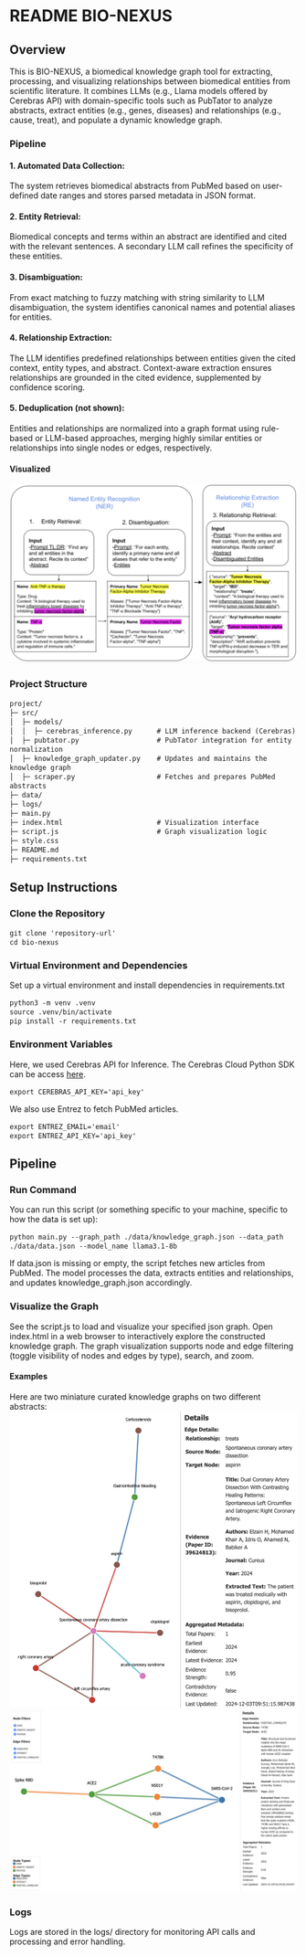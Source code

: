 # README BIO-NEXUS
## Overview
This is BIO-NEXUS, a biomedical knowledge graph tool for extracting, processing, and visualizing relationships between biomedical entities from scientific literature. It combines LLMs (e.g., Llama models offered by Cerebras API) with domain-specific tools such as PubTator to analyze abstracts, extract entities (e.g., genes, diseases) and relationships (e.g., cause, treat), and populate a dynamic knowledge graph.

### Pipeline
#### 1. Automated Data Collection: 
The system retrieves biomedical abstracts from PubMed based on user-defined date ranges and stores parsed metadata in JSON format.
#### 2. Entity Retrieval: 
Biomedical concepts and terms within an abstract are identified and cited with the relevant sentences. A secondary LLM call refines the specificity of these entities.
#### 3. Disambiguation: 
From exact matching to fuzzy matching with string similarity to LLM disambiguation, the system identifies canonical names and potential aliases for entities.
#### 4. Relationship Extraction: 
The LLM identifies predefined relationships between entities given the cited context, entity types, and abstract. Context-aware extraction ensures relationships are grounded in the cited evidence, supplemented by confidence scoring.
#### 5. Deduplication (not shown): 
Entities and relationships are normalized into a graph format using rule-based or LLM-based approaches, merging highly similar entities or relationships into single nodes or edges, respectively.
#### Visualized
![](figures/GNBR_pipeline_1.png)

### Project Structure
```
project/
├─ src/
│  ├─ models/
│  │  ├─ cerebras_inference.py      # LLM inference backend (Cerebras)
│  ├─ pubtator.py                   # PubTator integration for entity normalization
│  ├─ knowledge_graph_updater.py    # Updates and maintains the knowledge graph
│  ├─ scraper.py                    # Fetches and prepares PubMed abstracts
├─ data/
├─ logs/
├─ main.py
├─ index.html                       # Visualization interface
├─ script.js                        # Graph visualization logic
├─ style.css                        
├─ README.md
├─ requirements.txt
```

## Setup Instructions
### Clone the Repository
```
git clone 'repository-url'
cd bio-nexus
```
### Virtual Environment and Dependencies
Set up a virtual environment and install dependencies in requirements.txt
```
python3 -m venv .venv
source .venv/bin/activate
pip install -r requirements.txt
```
### Environment Variables
Here, we used Cerebras API for Inference. The Cerebras Cloud Python SDK can be access [here](https://github.com/Cerebras/cerebras-cloud-sdk-python).
```
export CEREBRAS_API_KEY='api_key'
```
We also use Entrez to fetch PubMed articles.
```
export ENTREZ_EMAIL='email'
export ENTREZ_API_KEY='api_key'
```

## Pipeline
### Run Command
You can run this script (or something specific to your machine, specific to how the data is set up):
```
python main.py --graph_path ./data/knowledge_graph.json --data_path ./data/data.json --model_name llama3.1-8b
```
If data.json is missing or empty, the script fetches new articles from PubMed. The model processes the data, extracts entities and relationships, and updates knowledge_graph.json accordingly.

### Visualize the Graph
See the script.js to load and visualize your specified json graph.
Open index.html in a web browser to interactively explore the constructed knowledge graph.
The graph visualization supports node and edge filtering (toggle visibility of nodes and edges by type), search, and zoom.
#### Examples
Here are two miniature curated knowledge graphs on two different abstracts:
![](figures/GNBR_test_1.png)
![](figures/GNBR_test_2.png)

### Logs
Logs are stored in the logs/ directory for monitoring API calls and processing and error handling.
